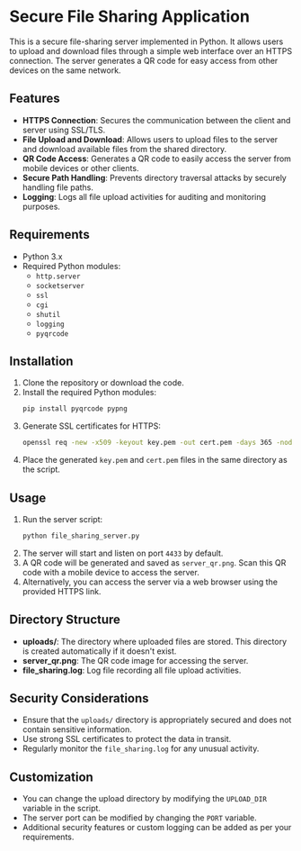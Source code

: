 # Secure File Sharing Application

This is a secure file-sharing server implemented in Python. It allows users to upload and download files through a simple web interface over an HTTPS connection. The server generates a QR code for easy access from other devices on the same network.

## Features

- **HTTPS Connection**: Secures the communication between the client and server using SSL/TLS.
- **File Upload and Download**: Allows users to upload files to the server and download available files from the shared directory.
- **QR Code Access**: Generates a QR code to easily access the server from mobile devices or other clients.
- **Secure Path Handling**: Prevents directory traversal attacks by securely handling file paths.
- **Logging**: Logs all file upload activities for auditing and monitoring purposes.

## Requirements

- Python 3.x
- Required Python modules:
  - `http.server`
  - `socketserver`
  - `ssl`
  - `cgi`
  - `shutil`
  - `logging`
  - `pyqrcode`

## Installation

1. Clone the repository or download the code.
2. Install the required Python modules:
   ```bash
   pip install pyqrcode pypng
   ```
3. Generate SSL certificates for HTTPS:
   ```bash
   openssl req -new -x509 -keyout key.pem -out cert.pem -days 365 -nodes
   ```
4. Place the generated `key.pem` and `cert.pem` files in the same directory as the script.

## Usage

1. Run the server script:
   ```bash
   python file_sharing_server.py
   ```
2. The server will start and listen on port `4433` by default.
3. A QR code will be generated and saved as `server_qr.png`. Scan this QR code with a mobile device to access the server.
4. Alternatively, you can access the server via a web browser using the provided HTTPS link.

## Directory Structure

- **uploads/**: The directory where uploaded files are stored. This directory is created automatically if it doesn't exist.
- **server_qr.png**: The QR code image for accessing the server.
- **file_sharing.log**: Log file recording all file upload activities.

## Security Considerations

- Ensure that the `uploads/` directory is appropriately secured and does not contain sensitive information.
- Use strong SSL certificates to protect the data in transit.
- Regularly monitor the `file_sharing.log` for any unusual activity.

## Customization

- You can change the upload directory by modifying the `UPLOAD_DIR` variable in the script.
- The server port can be modified by changing the `PORT` variable.
- Additional security features or custom logging can be added as per your requirements.

